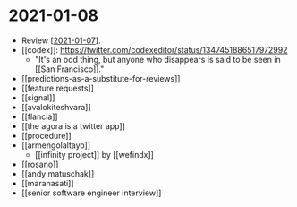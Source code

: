 # 2021-01-08

- Review [[2021-01-07]].
- [[codex]]: https://twitter.com/codexeditor/status/1347451886517972992
  - "It's an odd thing, but anyone who disappears is said to be seen in [[San Francisco]]."
- [[predictions-as-a-substitute-for-reviews]]
- [[feature requests]]
- [[signal]]
- [[avalokiteshvara]]
- [[flancia]]
- [[the agora is a twitter app]]
- [[procedure]]
- [[armengolaltayo]]
  - [[infinity project]] by [[wefindx]]
- [[rosano]]
- [[andy matuschak]]
- [[maranasati]]
- [[senior software engineer interview]]

[//begin]: # "Autogenerated link references for markdown compatibility"
[2021-01-07]: 2021-01-07 "2021-01-07"
[//end]: # "Autogenerated link references"